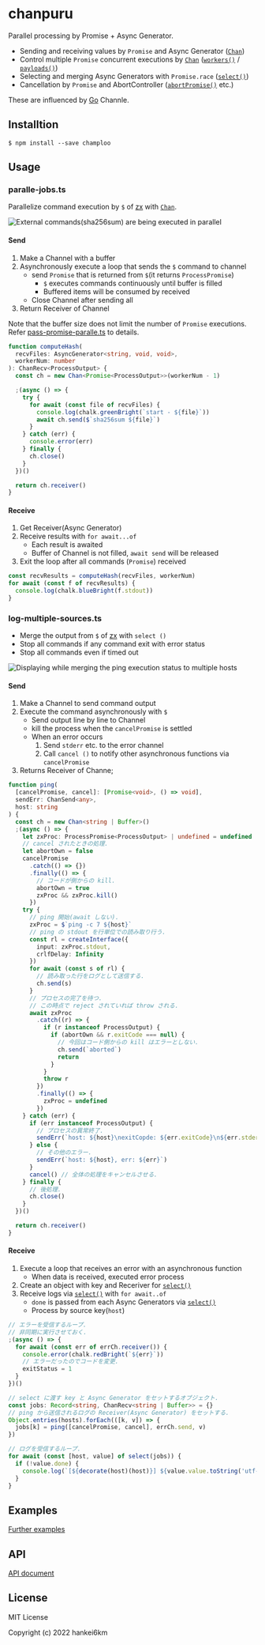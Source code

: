 # chanpuru

Parallel processing by Promise + Async Generator.

- Sending and receiving values by `Promise` and Async Generator ([`Chan`])
- Control multiple `Promise` concurrent executions by [`Chan`] \([`workers()`] / [`payloads()`])
- Selecting and merging Async Generators with `Promise.race` ([`select()`])
- Cancellation by `Promise` and AbortController ([`abortPromise()`] etc.)

These are influenced by [Go] Channle.

## Installtion

```console
$ npm install --save champloo
```

## Usage

### paralle-jobs.ts

Parallelize command execution by `$` of [zx] with [`Chan`].

![External commands(sha256sum) are being executed in parallel](https://raw.githubusercontent.com/hankei6km/chanpuru/main/docs/parallel-jobs.gif)

#### Send

1. Make a Channel with a buffer
1. Asynchronously execute a loop that sends the `$` command to channel
   - send `Promise` that is returned from `$`(it returns `ProcessPromise`)
     - `$` executes commands continuously until buffer is filled
     - Buffered items will be consumed by received
   - Close Channel after sending all
1. Return Receiver of Channel

Note that the buffer size does not limit the number of `Promise` executions.
Refer [pass-promise-paralle.ts](https://github.com/hankei6km/chanpuru/blob/main/examples/README.md#pass-promise-parallelts) to details.

```ts
function computeHash(
  recvFiles: AsyncGenerator<string, void, void>,
  workerNum: number
): ChanRecv<ProcessOutput> {
  const ch = new Chan<Promise<ProcessOutput>>(workerNum - 1)

  ;(async () => {
    try {
      for await (const file of recvFiles) {
        console.log(chalk.greenBright(`start - ${file}`))
        await ch.send($`sha256sum ${file}`)
      }
    } catch (err) {
      console.error(err)
    } finally {
      ch.close()
    }
  })()

  return ch.receiver()
}
```

#### Receive

1. Get Receiver(Async Generator)
1. Receive results with `for await...of`
   - Each result is awaited
   - Buffer of Channel is not filled, `await send` will be released
1. Exit the loop after all commands (`Promise`) received

```ts
const recvResults = computeHash(recvFiles, workerNum)
for await (const f of recvResults) {
  console.log(chalk.blueBright(f.stdout))
}
```

### log-multiple-sources.ts

- Merge the output from `$` of [zx] with `select ()`
- Stop all commands if any command exit with error status
- Stop all commands even if timed out

![Displaying while merging the ping execution status to multiple hosts](https://raw.githubusercontent.com/hankei6km/chanpuru/main/docs/log-multpiple-sources.gif)

#### Send

1. Make a Channel to send command output
1. Execute the command asynchronously with `$`
   - Send output line by line to Channel
   - kill the process when the `cancelPromise` is settled
   - When an error occurs
     1. Send `stderr` etc. to the error channel
     1. Call `cancel ()` to notify other asynchronous functions via `cancelPromise`
1. Returns Receiver of Channe;

```ts
function ping(
  [cancelPromise, cancel]: [Promise<void>, () => void],
  sendErr: ChanSend<any>,
  host: string
) {
  const ch = new Chan<string | Buffer>()
  ;(async () => {
    let zxProc: ProcessPromise<ProcessOutput> | undefined = undefined
    // cancel されたときの処理.
    let abortOwn = false
    cancelPromise
      .catch(() => {})
      .finally(() => {
        // コードが側からの kill.
        abortOwn = true
        zxProc && zxProc.kill()
      })
    try {
      // ping 開始(await しない).
      zxProc = $`ping -c 7 ${host}`
      // ping の stdout を行単位での読み取り行う.
      const rl = createInterface({
        input: zxProc.stdout,
        crlfDelay: Infinity
      })
      for await (const s of rl) {
        // 読み取った行をログとして送信する.
        ch.send(s)
      }
      // プロセスの完了を待つ.
      // この時点で reject されていれば throw される.
      await zxProc
        .catch((r) => {
          if (r instanceof ProcessOutput) {
            if (abortOwn && r.exitCode === null) {
              // 今回はコード側からの kill はエラーとしない.
              ch.send(`aborted`)
              return
            }
          }
          throw r
        })
        .finally(() => {
          zxProc = undefined
        })
    } catch (err) {
      if (err instanceof ProcessOutput) {
        // プロセスの異常終了.
        sendErr(`host: ${host}\nexitCopde: ${err.exitCode}\n${err.stderr}`)
      } else {
        // その他のエラー.
        sendErr(`host: ${host}, err: ${err}`)
      }
      cancel() // 全体の処理をキャンセルさせる.
    } finally {
      // 後処理.
      ch.close()
    }
  })()

  return ch.receiver()
}
```

#### Receive

1. Execute a loop that receives an error with an asynchronous function
   - When data is received, executed error process
1. Create an object with key and Receriver for [`select()`]
1. Receive logs via [`select()`] with `for await..of`
   - `done` is passed from each Async Generators via [`select()`]
   - Process by source key(`host`)

```ts
// エラーを受信するループ.
// 非同期に実行させておく.
;(async () => {
  for await (const err of errCh.receiver()) {
    console.error(chalk.redBright(`${err}`))
    // エラーだったのでコードを変更.
    exitStatus = 1
  }
})()

// select に渡す key と Async Generator をセットするオブジェクト.
const jobs: Record<string, ChanRecv<string | Buffer>> = {}
// ping から送信されるログの Receiver(Async Generator) をセットする.
Object.entries(hosts).forEach(([k, v]) => {
  jobs[k] = ping([cancelPromise, cancel], errCh.send, v)
})

// ログを受信するループ.
for await (const [host, value] of select(jobs)) {
  if (!value.done) {
    console.log(`[${decorate(host)(host)}] ${value.value.toString('utf-8')}`)
  }
}
```

## Examples

[Further examples](https://github.com/hankei6km/chanpuru/blob/main/examples/README.md)

## API

[API document](https://github.com/hankei6km/chanpuru/blob/main/docs/modules.md)

## License

MIT License

Copyright (c) 2022 hankei6km

[go]: https://go.dev/
[`chan`]: https://github.com/hankei6km/chanpuru/blob/main/docs/classes/Chan.md
[`workers()`]: https://github.com/hankei6km/chanpuru/blob/main/docs/modules.md#workers
[`payloads()`]: https://github.com/hankei6km/chanpuru/blob/main/docs/modules.md#payloads
[`select()`]: https://github.com/hankei6km/chanpuru/blob/main/docs/modules.md#select
[`abortpromise()`]: https://github.com/hankei6km/chanpuru/blob/main/docs/modules.md#abortpromise
[zx]: https://github.com/google/zx
